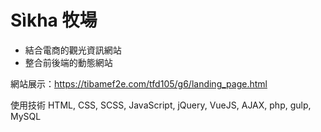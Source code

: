# Sìkha 牧場
* 結合電商的觀光資訊網站
* 整合前後端的動態網站

網站展示：<https://tibamef2e.com/tfd105/g6/landing_page.html> 


使用技術
HTML, CSS, SCSS, JavaScript, jQuery, VueJS, AJAX, php, gulp, MySQL
